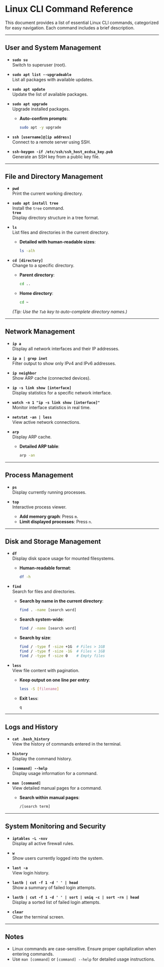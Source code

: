 # Linux CLI Command Reference

This document provides a list of essential Linux CLI commands, categorized for easy navigation. Each command includes a brief description.

---

## **User and System Management**

- **`sudo su`**  
  Switch to superuser (root).

- **`sudo apt list --upgradeable`**  
  List all packages with available updates.

- **`sudo apt update`**  
  Update the list of available packages.

- **`sudo apt upgrade`**  
  Upgrade installed packages.  
  - **Auto-confirm prompts**:  
    ```bash
    sudo apt -y upgrade
    ```

- **`ssh [username]@[ip address]`**  
  Connect to a remote server using SSH.

- **`ssh-keygen -if /etc/ssh/ssh_host_ecdsa_key.pub`**  
  Generate an SSH key from a public key file.

---

## **File and Directory Management**

- **`pwd`**  
  Print the current working directory.

- **`sudo apt install tree`**  
  Install the `tree` command.  
  **`tree`**  
  Display directory structure in a tree format.

- **`ls`**  
  List files and directories in the current directory.  
  - **Detailed with human-readable sizes**:  
    ```bash
    ls -alh
    ```

- **`cd [directory]`**  
  Change to a specific directory.  
  - **Parent directory**:  
    ```bash
    cd ..
    ```  
  - **Home directory**:  
    ```bash
    cd ~
    ```  
  *(Tip: Use the `Tab` key to auto-complete directory names.)*

---

## **Network Management**

- **`ip a`**  
  Display all network interfaces and their IP addresses.

- **`ip a | grep inet`**  
  Filter output to show only IPv4 and IPv6 addresses.

- **`ip neighbor`**  
  Show ARP cache (connected devices).

- **`ip -s link show [interface]`**  
  Display statistics for a specific network interface.

- **`watch -n 1 "ip -s link show [interface]"`**  
  Monitor interface statistics in real time.

- **`netstat -an | less`**  
  View active network connections.

- **`arp`**  
  Display ARP cache.  
  - **Detailed ARP table**:  
    ```bash
    arp -an
    ```

---

## **Process Management**

- **`ps`**  
  Display currently running processes.

- **`top`**  
  Interactive process viewer.  
  - **Add memory graph**: Press `m`.  
  - **Limit displayed processes**: Press `n`.

---

## **Disk and Storage Management**

- **`df`**  
  Display disk space usage for mounted filesystems.  
  - **Human-readable format**:  
    ```bash
    df -h
    ```

- **`find`**  
  Search for files and directories.  
  - **Search by name in the current directory**:  
    ```bash
    find . -name [search word]
    ```  
  - **Search system-wide**:  
    ```bash
    find / -name [search word]
    ```  
  - **Search by size**:  
    ```bash
    find / -type f -size +1G  # Files > 1GB
    find / -type f -size -1G  # Files < 1GB
    find / -type f -size 0    # Empty files
    ```

- **`less`**  
  View file content with pagination.  
  - **Keep output on one line per entry**:  
    ```bash
    less -S [filename]
    ```  
  - **Exit `less`**:  
    ```bash
    q
    ```

---

## **Logs and History**

- **`cat .bash_history`**  
  View the history of commands entered in the terminal.

- **`history`**  
  Display the command history.

- **`[command] --help`**  
  Display usage information for a command.

- **`man [command]`**  
  View detailed manual pages for a command.  
  - **Search within manual pages**:  
    ```bash
    /[search term]
    ```

---

## **System Monitoring and Security**

- **`iptables -L -nxv`**  
  Display all active firewall rules.

- **`w`**  
  Show users currently logged into the system.

- **`last -a`**  
  View login history.

- **`lastb | cut -f 1 -d ' ' | head`**  
  Show a summary of failed login attempts.

- **`lastb | cut -f 1 -d ' ' | sort | uniq -c | sort -rn | head`**  
  Display a sorted list of failed login attempts.

- **`clear`**  
  Clear the terminal screen.

---

## **Notes**

- Linux commands are case-sensitive. Ensure proper capitalization when entering commands.
- Use `man [command]` or `[command] --help` for detailed usage instructions.
